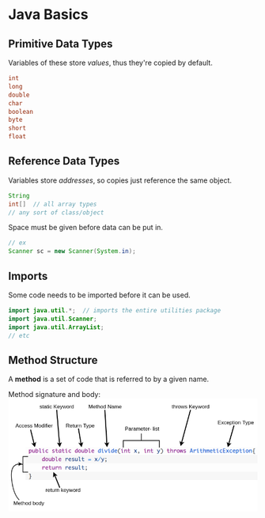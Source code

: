 # Java Basics

## Primitive Data Types

Variables of these store *values*, thus they're copied by default.
```java
int
long
double
char
boolean
byte
short
float
```

## Reference Data Types

Variables store *addresses*, so copies just reference the same object.
```java
String
int[]  // all array types
// any sort of class/object
```
Space must be given before data can be put in.
```java
// ex
Scanner sc = new Scanner(System.in);
```


## Imports

Some code needs to be imported before it can be used.
```java
import java.util.*;  // imports the entire utilities package
import java.util.Scanner; 
import java.util.ArrayList;
// etc
```

## Method Structure

A __method__ is a set of code that is referred to by a given name.

Method signature and body: 
![](../pictures/java-method-sign.png)
